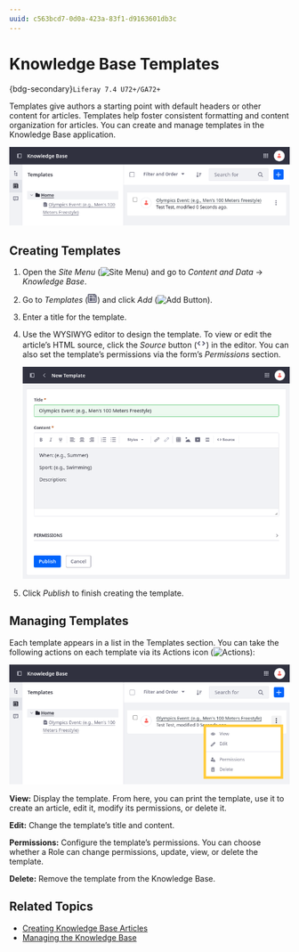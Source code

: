 ```yaml
---
uuid: c563bcd7-0d0a-423a-83f1-d9163601db3c
---
```

# Knowledge Base Templates

{bdg-secondary}`Liferay 7.4 U72+/GA72+`

Templates give authors a starting point with default headers or other content for articles. Templates help foster consistent formatting and content organization for articles. You can create and manage templates in the Knowledge Base application.

![Create and manage templates in the Knowledge Base application.](./knowledge-base-templates/images/01.png)

## Creating Templates

1. Open the *Site Menu* (![Site Menu](../../images/icon-menu.png)) and go to *Content and Data* &rarr; *Knowledge Base*.

1. Go to *Templates* (![Template](../../images/icon-page-template.png)) and click *Add* (![Add Button](../../images/icon-add.png)).

1. Enter a title for the template.

1. Use the WYSIWYG editor to design the template. To view or edit the article’s HTML source, click the *Source* button (![Source](../../images/icon-code.png)) in the editor. You can also set the template’s permissions via the form’s *Permissions* section.

   ![Enter a title and content.](./knowledge-base-templates/images/02.png)

1. Click *Publish* to finish creating the template.

## Managing Templates

Each template appears in a list in the Templates section. You can take the following actions on each template via its Actions icon (![Actions](../../images/icon-actions.png)):

![Click on the actions icon for different options.](./knowledge-base-templates/images/03.png)

**View:** Display the template. From here, you can print the template, use it to create an article, edit it, modify its permissions, or delete it.

**Edit:** Change the template’s title and content.

**Permissions:** Configure the template’s permissions. You can choose whether a Role can change permissions, update, view, or delete the template.

**Delete:** Remove the template from the Knowledge Base.

## Related Topics

* [Creating Knowledge Base Articles](./creating-knowledge-base-articles.md)
* [Managing the Knowledge Base](./managing-the-knowledge-base.md)
